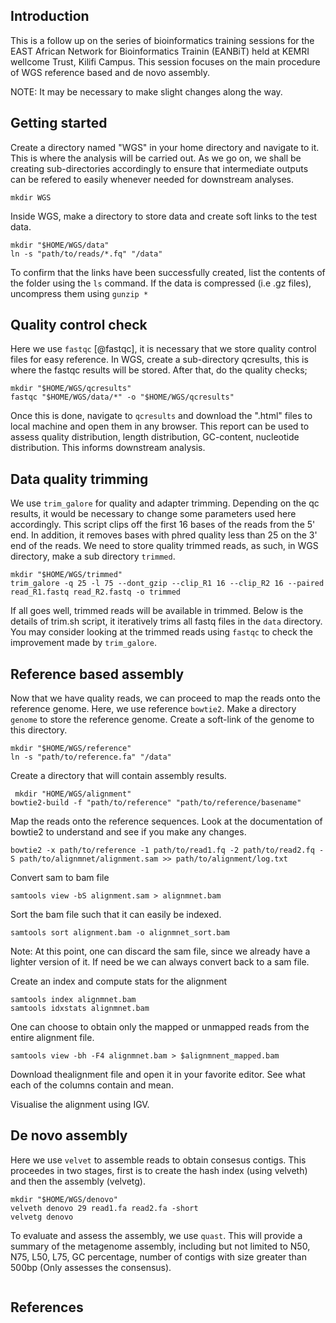 ## **Introduction**
This is a follow up on the series of bioinformatics training sessions for the EAST African Network for Bioinformatics Trainin (EANBiT) held at KEMRI wellcome Trust, Kilifi Campus. This session focuses on the main procedure of  WGS reference based and de novo assembly.

NOTE: It may  be necessary to make slight changes along the way.

## **Getting started**
Create a directory named "WGS" in your home directory and navigate to it. This is where the analysis will be carried out. As we go on, we shall be creating sub-directories accordingly to ensure that intermediate outputs can be refered to easily whenever needed for downstream analyses. 
```{r,eval=FALSE,error=FALSE,warning=FALSE,message=FALSE,echo=TRUE}
mkdir WGS
```

Inside WGS, make a directory to store data and create soft links to the test data. 
```{r,eval=FALSE,error=FALSE,warning=FALSE,message=FALSE,echo=TRUE}
mkdir "$HOME/WGS/data"
ln -s "path/to/reads/*.fq" "/data"
```

To confirm that the links have been successfully created, list the contents of the folder using the `ls` command. If the data is compressed (i.e .gz files), uncompress them using `gunzip *`

## **Quality control check**
Here we use `fastqc` [@fastqc], it is necessary that we store quality control files for easy reference. In WGS, create a sub-directory qcresults, this is where the fastqc results will be stored.
After that, do the quality checks;
```{r,eval=FALSE,error=FALSE,warning=FALSE,message=FALSE,echo=TRUE}
mkdir "$HOME/WGS/qcresults"
fastqc "$HOME/WGS/data/*" -o "$HOME/WGS/qcresults"
```
Once this is done, navigate to `qcresults` and download the ".html" files to local machine and open them in any browser. This report can be used to assess quality distribution, length distribution, GC-content, nucleotide distribution. This informs downstream analysis.

## **Data quality trimming**
We use `trim_galore` for quality and adapter trimming. Depending on the qc results, it would be necessary to change some parameters used here accordingly. This script clips off the first 16 bases of the reads from the 5' end. In addition, it removes bases with phred quality less than 25 on the 3' end of the reads. We need to store quality trimmed reads, as such, in WGS directory, make a sub directory `trimmed`.
```{r,eval=FALSE,error=FALSE,warning=FALSE,message=FALSE,echo=TRUE}
mkdir "$HOME/WGS/trimmed"
trim_galore -q 25 -l 75 --dont_gzip --clip_R1 16 --clip_R2 16 --paired read_R1.fastq read_R2.fastq -o trimmed
```
If all goes well, trimmed reads will be available in trimmed.
Below is the details of trim.sh script, it iteratively trims all fastq files in the `data` directory. You may consider looking at the trimmed reads using `fastqc` to check the improvement made by `trim_galore`.

##  **Reference based assembly** 

Now that we have quality reads, we can proceed to map the reads onto the reference genome. Here, we use reference `bowtie2`. Make a directory `genome` to store the reference genome.  Create a soft-link of the genome to this directory.
```{r,eval=FALSE,error=FALSE,warning=FALSE,message=FALSE,echo=TRUE}
mkdir "$HOME/WGS/reference"
ln -s "path/to/reference.fa" "/data"
```

Create a directory that will contain assembly results.

```{r,eval=FALSE,error=FALSE,warning=FALSE,message=FALSE,echo=TRUE}
 mkdir "HOME/WGS/alignment" 
bowtie2-build -f "path/to/reference" "path/to/reference/basename"
```

Map the reads onto the reference sequences. Look at the documentation of bowtie2 to understand and see if you make any changes.

```{r,eval=FALSE,error=FALSE,warning=FALSE,message=FALSE,echo=TRUE}
bowtie2 -x path/to/reference -1 path/to/read1.fq -2 path/to/read2.fq -S path/to/alignmnet/alignment.sam >> path/to/alignment/log.txt
```

Convert sam to bam file
```{r,eval=FALSE,error=FALSE,warning=FALSE,message=FALSE,echo=TRUE}
samtools view -bS alignment.sam > alignmnet.bam
```

Sort the bam file such that it can easily be indexed.
```{r,eval=FALSE,error=FALSE,warning=FALSE,message=FALSE,echo=TRUE}
samtools sort alignment.bam -o alignmnet_sort.bam
```
Note: At this point, one can discard the sam file, since we already have a lighter version of it. If need be we can always convert back to a sam file.

Create an index and compute stats for the alignment
```{r,eval=FALSE,error=FALSE,warning=FALSE,message=FALSE,echo=TRUE}
samtools index alignmnet.bam
samtools idxstats alignmnet.bam
```

One can choose to obtain only the mapped or unmapped reads from the entire alignment file.
```{r,eval=FALSE,error=FALSE,warning=FALSE,message=FALSE,echo=TRUE}
samtools view -bh -F4 alignmnet.bam > $alignmnent_mapped.bam
```

Download thealignment file and open it in your favorite editor. See what each of the columns contain and mean.

Visualise the alignment using IGV.

##  **De novo assembly**
Here we use `velvet` to assemble reads to obtain consesus contigs. This proceedes in two stages, first is to create the hash index (using velveth) and then the assembly (velvetg).
```{r,eval=FALSE,error=FALSE,warning=FALSE,message=FALSE,echo=TRUE}
mkdir "$HOME/WGS/denovo"
velveth denovo 29 read1.fa read2.fa -short
velvetg denovo
```

To evaluate and assess the assembly, we use `quast`. This will provide a summary of the metagenome assembly, including but not limited to N50, N75, L50, L75, GC percentage, number of contigs with size greater than 500bp (Only assesses the consensus).
```{r,eval=FALSE,error=FALSE,warning=FALSE,message=FALSE,echo=TRUE}

```
## **References**

